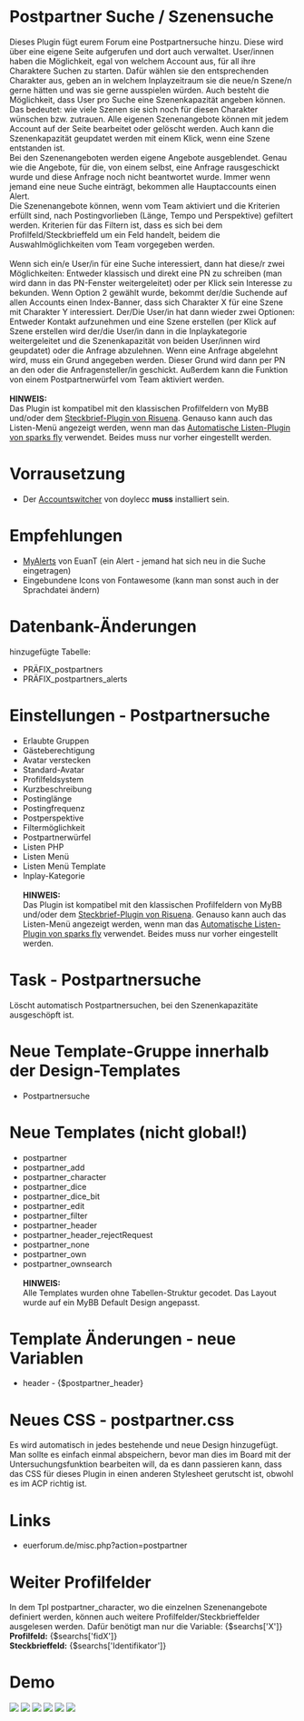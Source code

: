# Postpartner Suche / Szenensuche
Dieses Plugin fügt eurem Forum eine Postpartnersuche hinzu. Diese wird über eine eigene Seite aufgerufen und dort auch verwaltet. User/innen haben die Möglichkeit, egal von welchem Account aus, für all ihre Charaktere Suchen zu starten. Dafür wählen sie den entsprechenden Charakter aus, geben an in welchem Inplayzeitraum sie die neue/n Szene/n gerne hätten und was sie gerne ausspielen würden. Auch besteht die Möglichkeit, dass User pro Suche eine Szenenkapazität angeben können. Das bedeutet: wie viele Szenen sie sich noch für diesen Charakter wünschen bzw. zutrauen. Alle eigenen Szenenangebote können mit jedem Account auf der Seite bearbeitet oder gelöscht werden. Auch kann die Szenenkapazität geupdatet werden mit einem Klick, wenn eine Szene entstanden ist.<br>
Bei den Szenenangeboten werden eigene Angebote ausgeblendet. Genau wie die Angebote, für die, von einem selbst, eine Anfrage rausgeschickt wurde und diese Anfrage noch nicht beantwortet wurde. Immer wenn jemand eine neue Suche einträgt, bekommen alle Hauptaccounts einen Alert.<br>
Die Szenenangebote können, wenn vom Team aktiviert und die Kriterien erfüllt sind, nach Postingvorlieben (Länge, Tempo und Perspektive) gefiltert werden. Kriterien für das Filtern ist, dass es sich bei dem Profilfeld/Steckbrieffeld um ein Feld handelt, beidem die Auswahlmöglichkeiten vom Team vorgegeben werden.<br>
<br>
Wenn sich ein/e User/in für eine Suche interessiert, dann hat diese/r zwei Möglichkeiten: Entweder klassisch und direkt eine PN zu schreiben (man wird dann in das PN-Fenster weitergeleitet) oder per Klick sein Interesse zu bekunden. Wenn Option 2 gewählt wurde, bekommt der/die Suchende auf allen Accounts einen Index-Banner, dass sich Charakter X für eine Szene mit Charakter Y interessiert. Der/Die User/in hat dann wieder zwei Optionen: Entweder Kontakt aufzunehmen und eine Szene erstellen (per Klick auf Szene erstellen wird der/die User/in dann in die Inplaykategorie weitergeleitet und die Szenenkapazität von beiden User/innen wird geupdatet) oder die Anfrage abzulehnen. Wenn eine Anfrage abgelehnt wird, muss ein Grund angegeben werden. Dieser Grund wird dann per PN an den oder die Anfragensteller/in geschickt. 
Außerdem kann die Funktion von einem Postpartnerwürfel vom Team aktiviert werden.<br>
<br>
<b>HINWEIS:</b><br>
Das Plugin ist kompatibel mit den klassischen Profilfeldern von MyBB und/oder dem <a href="https://github.com/katjalennartz/application_ucp">Steckbrief-Plugin von Risuena</a>. Genauso kann auch das Listen-Menü angezeigt werden, wenn man das <a href="https://github.com/ItsSparksFly/mybb-lists">Automatische Listen-Plugin von sparks fly</a> verwendet. Beides muss nur vorher eingestellt werden.

# Vorrausetzung
- Der <a href="https://www.mybb.de/erweiterungen/18x/plugins-verschiedenes/enhanced-account-switcher/" target="_blank">Accountswitcher</a> von doylecc <b>muss</b> installiert sein.

# Empfehlungen
- <a href="https://github.com/MyBBStuff/MyAlerts" target="_blank">MyAlerts</a> von EuanT (ein Alert - jemand hat sich neu in die Suche eingetragen)
- Eingebundene Icons von Fontawesome (kann man sonst auch in der Sprachdatei ändern)

# Datenbank-Änderungen
hinzugefügte Tabelle:
- PRÄFIX_postpartners
- PRÄFIX_postpartners_alerts

# Einstellungen - Postpartnersuche
- Erlaubte Gruppen
- Gästeberechtigung
- Avatar verstecken
- Standard-Avatar
- Profilfeldsystem
- Kurzbeschreibung
- Postinglänge
- Postingfrequenz
- Postperspektive
- Filtermöglichkeit
- Postpartnerwürfel
- Listen PHP
- Listen Menü
- Listen Menü Template
- Inplay-Kategorie<br><br>
<b>HINWEIS:</b><br>
Das Plugin ist kompatibel mit den klassischen Profilfeldern von MyBB und/oder dem <a href="https://github.com/katjalennartz/application_ucp">Steckbrief-Plugin von Risuena</a>. Genauso kann auch das Listen-Menü angezeigt werden, wenn man das <a href="https://github.com/ItsSparksFly/mybb-lists">Automatische Listen-Plugin von sparks fly</a> verwendet. Beides muss nur vorher eingestellt werden.

# Task - Postpartnersuche
Löscht automatisch Postpartnersuchen, bei den Szenenkapazitäte ausgeschöpft ist.

# Neue Template-Gruppe innerhalb der Design-Templates
- Postpartnersuche

# Neue Templates (nicht global!)
- postpartner
- postpartner_add
- postpartner_character
- postpartner_dice
- postpartner_dice_bit
- postpartner_edit
- postpartner_filter
- postpartner_header
- postpartner_header_rejectRequest
- postpartner_none
- postpartner_own
- postpartner_ownsearch<br><br>
<b>HINWEIS:</b><br>
Alle Templates wurden ohne Tabellen-Struktur gecodet. Das Layout wurde auf ein MyBB Default Design angepasst.

# Template Änderungen - neue Variablen
- header - {$postpartner_header}

# Neues CSS - postpartner.css
Es wird automatisch in jedes bestehende und neue Design hinzugefügt. Man sollte es einfach einmal abspeichern, bevor man dies im Board mit der Untersuchungsfunktion bearbeiten will, da es dann passieren kann, dass das CSS für dieses Plugin in einen anderen Stylesheet gerutscht ist, obwohl es im ACP richtig ist.

# Links
- euerforum.de/misc.php?action=postpartner

# Weiter Profilfelder
In dem Tpl postpartner_character, wo die einzelnen Szenenangebote definiert werden, können auch weitere Profilfelder/Steckbrieffelder ausgelesen werden. Dafür benötigt man nur die Variable: {$searchs['X']}<br>
<b>Profilfeld:</b> {$searchs['fidX']}<br>
<b>Steckbrieffeld:</b> {$searchs['Identifikator']}

# Demo
<img src="https://stormborn.at/plugins/postpartnersuche_uebersicht.png">
<img src="https://stormborn.at/plugins/postpartnersuche_eigeneSuche.png">
<img src="https://stormborn.at/plugins/postpartnersuche_alert.png">
<img src="https://stormborn.at/plugins/postpartnersuche_ablehnen.png">
<img src="https://stormborn.at/plugins/postpartnersuche_pm.png">
<img src="https://stormborn.at/plugins/postpartnersuche_alerts.png">
